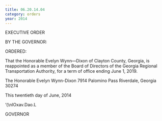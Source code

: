 ```yaml
---
title: 06.20.14.04
category: orders
year: 2014
---
```

 

EXECUTIVE ORDER

BY THE GOVERNOR:

ORDERED:

That the Honorable Evelyn Wynn—Dixon of Clayton County,
Georgia, is reappointed as a member of the Board of Directors of
the Georgia Regional Transportation Authority, for a term of office
ending June 1, 2019.

The Honorable Evelyn Wynn-Dixon
7914 Palomino Pass
Riverdale, Georgia 30274

This twentieth day of June, 2014

‘(\nIOxav\.Dao.L

GOVERNOR

